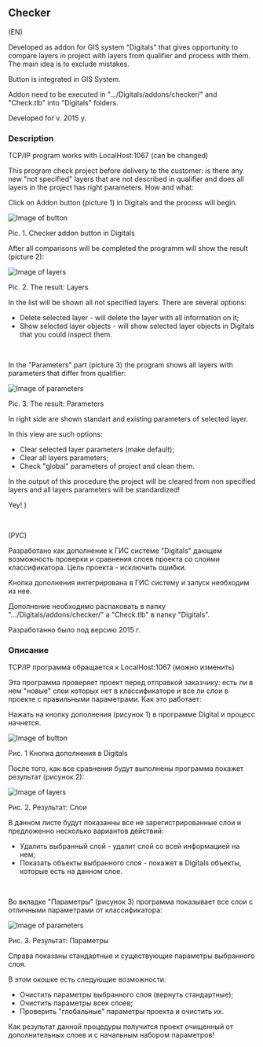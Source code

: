 ## Checker

(EN)

Developed as addon for GIS system "Digitals" that gives opportunity to compare layers in project with layers from qualifier and process with them. The main idea is to exclude mistakes.

Button is integrated in GIS System.

Addon need to be executed in ".../Digitals/addons/checker/" and "Check.tlb" into "Digitals" folders.

Developed for v. 2015 y.

 
### Description
TCP/IP program works with LocalHost:1067 (can be changed)

This program check project before delivery to the customer: is there any new "not specified" layers that are not described in qualifier and does all layers in the project has right parameters. How and what:

Click on Addon button (picture 1) in Digitals and the process will begin.

![Image of button](https://github.com/eman-on/smargroP/blob/master/Digitals_Checker/pres/button_in_Digitals.jpg)

Pic. 1. Checker addon button in Digitals

After all comparisons will be completed the programm will show the result (picture 2):

![Image of layers](https://github.com/eman-on/smargroP/blob/master/Digitals_Checker/pres/layers.jpg)

Pic. 2. The result: Layers

In the list will be shown all not specified layers. There are several options:
- Delete selected layer - will delete the layer with all information on it;
- Show selected layer objects - will show selected layer objects in Digitals that you could inspect them.

 
 
 In the "Parameters" part (picture 3) the program shows all layers with parameters that differ from qualifier:
 
 ![Image of parameters](https://github.com/eman-on/smargroP/blob/master/Digitals_Checker/pres/params.jpg)
 
 Pic. 3. The result: Parameters
 
 In right side are shown standart and existing parameters of selected layer.
 
 In this view are such options:
 - Clear selected layer parameters (make default);
 - Clear all layers parameters;
 - Check "global" parameters of project and clean them.

In the output of this procedure the project will be cleared from non specified layers and all layers parameters will be  standardized!

Yey! )

 
 
(РУС)

Разработано как дополнение к ГИС системе "Digitals" дающем возможность проверки и сравнения слоев проекта со слоями классификатора. Цель проекта - исключить ошибки.

Кнопка дополнения интегрирована в ГИС систему и запуск необходим из нее.

Дополнение необходимо распаковать в папку ".../Digitals/addons/checker/" а "Check.tlb" в папку "Digitals".

Разработанно было под версию 2015 г.

 
### Описание
TCP/IP программа обращается к LocalHost:1067 (можно изменить)

Эта программа проверяет проект перед отправкой заказчику: есть ли в нем "новые" слои которых нет в классификаторе и все ли слои в проекте с правильными параметрами. Как это работает:

Нажать на кнопку дополнения (рисунок 1) в программе Digital и процесс начнется.

![Image of button](https://github.com/eman-on/smargroP/blob/master/Digitals_Checker/pres/button_in_Digitals.jpg)

Рис. 1 Кнопка дополнения в Digitals

После того, как все сравнения будут выполнены программа покажет результат (рисунок 2):

![Image of layers](https://github.com/eman-on/smargroP/blob/master/Digitals_Checker/pres/layers.jpg)

Рис. 2. Результат: Слои

В данном листе будут показанны все не зарегистрированные слои и предложенно несколько вариантов действий:
- Удалить выбранный слой - удалит слой со всей информацией на нем;
- Показать объекты выбранного слоя - покажет в Digitals объекты, которые есть на данном слое.

 
 
 Во вкладке "Параметры" (рисунок 3) программа показывает все слои с отличными параметрами от классификатора:
  
 ![Image of parameters](https://github.com/eman-on/smargroP/blob/master/Digitals_Checker/pres/params.jpg)
 
 Рис. 3. Результат: Параметры
 
 Справа показаны стандартные и существующие параметры выбранного слоя.
  
 В этом окошке есть следующие возможности:
 - Очистить параметры выбранного слоя (вернуть стандартные);
 - Очистить параметры всех слоев;
 - Проверить "глобальные" параметры проекта и очистить их.

Как результат данной процедуры получится проект очищенный от дополнительных слоев и с начальным набором параметров!
